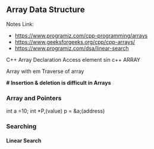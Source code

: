 ## Array Data Structure

Notes Link:
- https://www.programiz.com/cpp-programming/arrays
- https://www.geeksforgeeks.org/cpp/cpp-arrays/
- https://www.programiz.com/dsa/linear-search

C++ Array Declaration
Access element sin c++ ARRAY

Array with em
Traverse of array

**# Insertion & deletion is difficult in Arrays**

### Array and Pointers
int a =10;
int *P,(value)
p = &a;(address)

### Searching 
#### Linear Search
